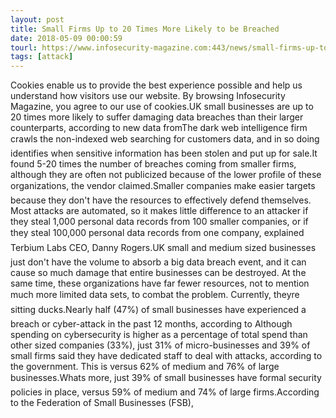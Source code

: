 ```yaml
---
layout: post
title: Small Firms Up to 20 Times More Likely to be Breached
date: 2018-05-09 00:00:59
tourl: https://www.infosecurity-magazine.com:443/news/small-firms-up-to-20-times-be/
tags: [attack]
---
```

Cookies enable us to provide the best experience possible and help us understand how visitors use our website. By browsing Infosecurity Magazine, you agree to our use of cookies.UK small businesses are up to 20 times more likely to suffer damaging data breaches than their larger counterparts, according to new data fromThe dark web intelligence firm crawls the non-indexed web searching for customers data, and in so doing identifies when sensitive information has been stolen and put up for sale.It found 5-20 times the number of breaches coming from smaller firms, although they are often not publicized because of the lower profile of these organizations, the vendor claimed.Smaller companies make easier targets because they don't have the resources to effectively defend themselves. Most attacks are automated, so it makes little difference to an attacker if they steal 1,000 personal data records from 100 smaller companies, or if they steal 100,000 personal data records from one company, explained Terbium Labs CEO, Danny Rogers.UK small and medium sized businesses just don't have the volume to absorb a big data breach event, and it can cause so much damage that entire businesses can be destroyed. At the same time, these organizations have far fewer resources, not to mention much more limited data sets, to combat the problem. Currently, theyre sitting ducks.Nearly half (47%) of small businesses have experienced a breach or cyber-attack in the past 12 months, according to Although spending on cybersecurity is higher as a percentage of total spend than other sized companies (33%), just 31% of micro-businesses and 39% of small firms said they have dedicated staff to deal with attacks, according to the government. This is versus 62% of medium and 76% of large businesses.Whats more, just 39% of small businesses have formal security policies in place, versus 59% of medium and 74% of large firms.According to the Federation of Small Businesses (FSB), 